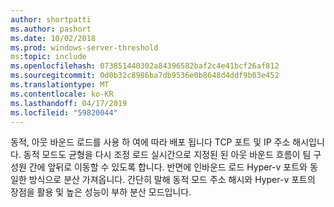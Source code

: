 ```yaml
---
author: shortpatti
ms.author: pashort
ms.date: 10/02/2018
ms.prod: windows-server-threshold
ms:topic: include
ms.openlocfilehash: 073851440302a84396582baf2c4e41bcf26af812
ms.sourcegitcommit: 0d0b32c8986ba7db9536e0b8648d4ddf9b03e452
ms.translationtype: MT
ms.contentlocale: ko-KR
ms.lasthandoff: 04/17/2019
ms.locfileid: "59820044"
---
```

동적, 아웃 바운드 로드를 사용 하 여에 따라 배포 됩니다 TCP 포트 및 IP 주소 해시입니다. 동적 모드도 균형을 다시 조정 로드 실시간으로 지정된 된 아웃 바운드 흐름이 팀 구성원 간에 앞뒤로 이동할 수 있도록 합니다. 반면에 인바운드 로드 Hyper-v 포트와 동일한 방식으로 분산 가져옵니다. 간단히 말해 동적 모드 주소 해시와 Hyper-v 포트의 장점을 활용 및 높은 성능이 부하 분산 모드입니다. 

